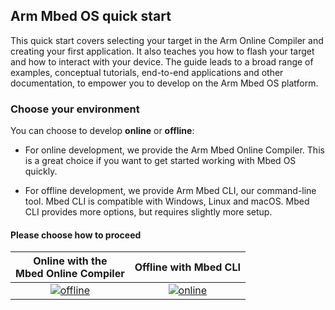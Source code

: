 <h2 id="quick-start">Arm Mbed OS quick start</h2>

This quick start covers selecting your target in the Arm Online Compiler and creating your first application. It also teaches you how to flash your target and how to interact with your device. The guide leads to a broad range of examples, conceptual tutorials, end-to-end applications and other documentation, to empower you to develop on the Arm Mbed OS platform.

<!--this needs to tell me what the application does-->

<h3 id="choose-environment">Choose your environment</h3>

You can choose to develop **online** or **offline**:

- For online development, we provide the Arm Mbed Online Compiler. This is a great choice if you want to get started working with Mbed OS quickly.

- For offline development, we provide Arm Mbed CLI, our command-line tool. Mbed CLI is compatible with Windows, Linux and macOS. Mbed CLI provides more options, but requires slightly more setup.

#### Please choose how to proceed

| Online with the <br>Mbed Online Compiler | Offline with Mbed CLI |
| :---: | :---: |
| [![offline](https://s3-us-west-2.amazonaws.com/mbed-os-docs-images/online_compile_next_button.png)](../quick-start/online.html)| [![online](https://s3-us-west-2.amazonaws.com/mbed-os-docs-images/offline_compile_next_button.png)](../quick-start/offline.html) |
